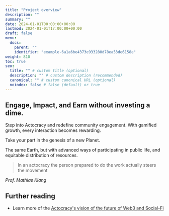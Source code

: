 ```yaml
---
title: "Project overview"
description: ""
summary: ""
date: 2024-01-01T00:00:00+00:00
lastmod: 2024-01-01T17:00:00+00:00
draft: false
menu:
  docs:
    parent: ""
    identifier: "example-6a1a6be4373e933280d78ea53de6158e"
weight: 810
toc: true
seo:
  title: "" # custom title (optional)
  description: "" # custom description (recommended)
  canonical: "" # custom canonical URL (optional)
  noindex: false # false (default) or true
---
```


## Engage, Impact, and Earn without investing a dime.


Step into Actocracy and redefine community engagement. With gamified growth, every interaction becomes rewarding.

Take your part in the genesis of a new Planet.

The same Earth, but with advanced ways of participating in public life, and equitable distribution of resources.

> In an actocracy the person prepared to do the work actually steers the movement

*Prof. Mathias Klang*

## Further reading

- Learn more of the [Actocracy's vision of the future of Web3 and Social-Fi](https://actocracy.com/docs/publicdeck.pdf)